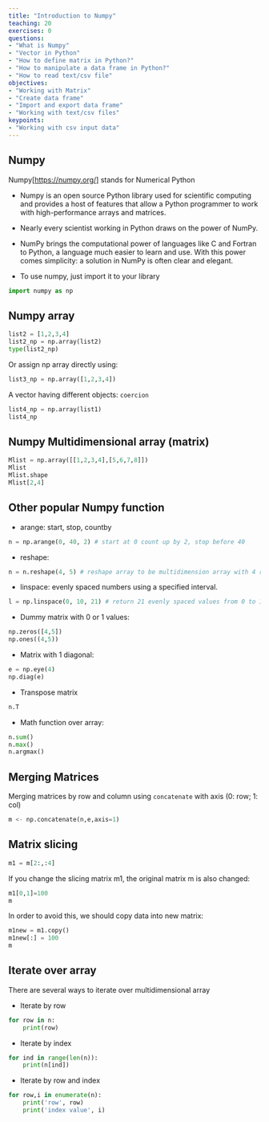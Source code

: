 ```yaml
---
title: "Introduction to Numpy"
teaching: 20
exercises: 0
questions:
- "What is Numpy"
- "Vector in Python"
- "How to define matrix in Python?"
- "How to manipulate a data frame in Python?"
- "How to read text/csv file"
objectives:
- "Working with Matrix"
- "Create data frame"
- "Import and export data frame"
- "Working with text/csv files"
keypoints:
- "Working with csv input data"
---
```


## Numpy
Numpy[https://numpy.org/] stands for Numerical Python

- Numpy is an open source Python library used for scientific computing and provides a host of features that allow a Python programmer to work with high-performance arrays and matrices.

- Nearly every scientist working in Python draws on the power of NumPy.

- NumPy brings the computational power of languages like C and Fortran to Python, a language much easier to learn and use. With this power comes simplicity: a solution in NumPy is often clear and elegant.

- To use numpy, just import it to your library

```python
import numpy as np
```

## Numpy array

```python
list2 = [1,2,3,4]
list2_np = np.array(list2)
type(list2_np)
```

Or assign np array directly using:

```python
list3_np = np.array([1,2,3,4])
```

A vector having different objects: `coercion`

```python
list4_np = np.array(list1)
list4_np
```

## Numpy Multidimensional array (matrix)

```python
Mlist = np.array([[1,2,3,4],[5,6,7,8]])
Mlist
Mlist.shape
Mlist[2,4]
```

## Other popular Numpy function

- arange: start, stop, countby

```python
n = np.arange(0, 40, 2) # start at 0 count up by 2, stop before 40
```

- reshape:

```python
n = n.reshape(4, 5) # reshape array to be multidimension array with 4 rows and 4 cols
```

- linspace: evenly spaced numbers using a specified interval.

```python
l = np.linspace(0, 10, 21) # return 21 evenly spaced values from 0 to 10
```

- Dummy matrix with 0 or 1 values:

```python
np.zeros([4,5])
np.ones((4,5))
```

- Matrix with 1 diagonal:

```python
e = np.eye(4)
np.diag(e)
```

- Transpose matrix

```python
n.T
```


- Math function over array:

```python
n.sum()
n.max()
n.argmax()
```

## Merging Matrices
Merging matrices by row and column using `concatenate` with axis (0: row; 1: col)

```python
m <- np.concatenate(n,e,axis=1)
```

## Matrix slicing

```python
m1 = m[2:,:4]
```

If you change the slicing matrix m1, the original matrix m is also changed:

```python
m1[0,1]=100
m
```

In order to avoid this, we should copy data into new matrix:

```python
m1new = m1.copy()
m1new[:] = 100
m
```

## Iterate over array

There are several ways to iterate over multidimensional array

- Iterate by row

```python
for row in n:
    print(row)
```

- Iterate by index

```python
for ind in range(len(n)):
    print(n[ind])
```

- Iterate by row and index

```python
for row,i in enumerate(n):
    print('row', row)
    print('index value', i)
```
